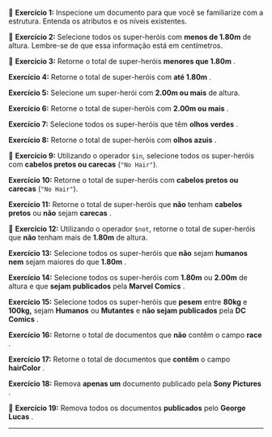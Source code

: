 🚀 **Exercício 1:** Inspecione um documento para que você se familiarize com a estrutura. Entenda os atributos e os níveis existentes.

🚀 **Exercício 2:** Selecione todos os super-heróis com **menos de 1.80m** de altura. Lembre-se de que essa informação está em centímetros.

🚀 **Exercício 3:** Retorne o total de super-heróis  **menores que 1.80m** .

**Exercício 4:** Retorne o total de super-heróis com  **até 1.80m** .

**Exercício 5:** Selecione um super-herói com **2.00m ou mais** de altura.

**Exercício 6:** Retorne o total de super-heróis com  **2.00m ou mais** .

**Exercício 7:** Selecione todos os super-heróis que têm  **olhos verdes** .

**Exercício 8:** Retorne o total de super-heróis com  **olhos azuis** .

🚀 **Exercício 9:** Utilizando o operador `$in`, selecione todos os super-heróis com **cabelos pretos ou carecas** (`"No Hair"`).

**Exercício 10:** Retorne o total de super-heróis com **cabelos pretos ou carecas** (`"No Hair"`).

**Exercício 11:** Retorne o total de super-heróis que **não** tenham **cabelos pretos** ou **não** sejam  **carecas** .

🚀 **Exercício 12:** Utilizando o operador `$not`, retorne o total de super-heróis que **não** tenham mais de **1.80m** de altura.

**Exercício 13:** Selecione todos os super-heróis que **não** sejam **humanos** **nem** sejam maiores do que  **1.80m** .

**Exercício 14:** Selecione todos os super-heróis com **1.80m** ou **2.00m** de altura e que **sejam publicados** pela  **Marvel Comics** .

**Exercício 15:** Selecione todos os super-heróis que **pesem** entre **80kg** e **100kg,** sejam **Humanos** ou **Mutantes** e **não sejam publicados** pela  **DC Comics** .

**Exercício 16:** Retorne o total de documentos que **não** contêm o campo  **race** .

**Exercício 17:** Retorne o total de documentos que **contêm** o campo  **hairColor** .

**Exercício 18:** Remova **apenas um** documento publicado pela  **Sony Pictures** .

🚀 **Exercício 19:** Remova todos os documentos **publicados** pelo  **George Lucas** .

---
